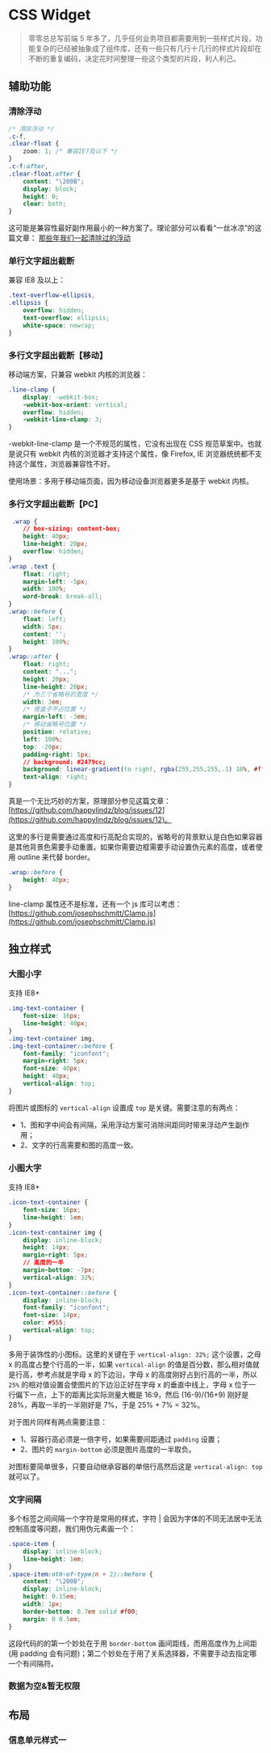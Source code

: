 # CSS Widget

> 零零总总写前端 5 年多了，几乎任何业务项目都需要用到一些样式片段，功能复杂的已经被抽象成了组件库，还有一些只有几行十几行的样式片段却在不断的重复编码，决定花时间整理一些这个类型的片段，利人利己。

## 辅助功能

### 清除浮动

```css
/* 清除浮动 */
.c-f,
.clear-float {
    zoom: 1; /* 兼容IE7及以下 */
}
.c-f:after,
.clear-float:after {
    content: "\200B";
    display: block;
    height: 0;
    clear: both;
}
```

这可能是兼容性最好副作用最小的一种方案了。理论部分可以看看“一丝冰凉”的这篇文章：
[那些年我们一起清除过的浮动](http://www.iyunlu.com/view/css-xhtml/55.html)

### 单行文字超出截断

兼容 IE8 及以上：
```css
.text-overflow-ellipsis,
.ellipsis {
    overflow: hidden;
    text-overflow: ellipsis;
    white-space: nowrap;
}
```
### 多行文字超出截断【移动】

移动端方案，只兼容 webkit 内核的浏览器：
```css
.line-clamp {
    display: -webkit-box;
    -webkit-box-orient: vertical;
    overflow: hidden;
    -webkit-line-clamp: 3;
}
```

-webkit-line-clamp 是一个不规范的属性，它没有出现在 CSS 规范草案中。也就是说只有 webkit 内核的浏览器才支持这个属性，像 Firefox, IE 浏览器统统都不支持这个属性，浏览器兼容性不好。

使用场景：多用于移动端页面，因为移动设备浏览器更多是基于 webkit 内核。

### 多行文字超出截断【PC】

```css
 .wrap {
    // box-sizing: content-box;
    height: 40px;
    line-height: 20px;
    overflow: hidden;
}
.wrap .text {
    float: right;
    margin-left: -5px;
    width: 100%;
    word-break: break-all;
}
.wrap::before {
    float: left;
    width: 5px;
    content: '';
    height: 100%;
}
.wrap::after {
    float: right;
    content: "...";
    height: 20px;
    line-height: 20px;
    /* 为三个省略号的宽度 */
    width: 3em;
    /* 使盒子不占位置 */
    margin-left: -3em;
    /* 移动省略号位置 */
    position: relative;
    left: 100%;
    top: -20px;
    padding-right: 5px;
    // background: #2479cc;
    background: linear-gradient(to right, rgba(255,255,255,.1) 10%, #fff, #fff);
    text-align: right;
}
```
真是一个无比巧妙的方案，原理部分参见这篇文章：[https://github.com/happylindz/blog/issues/12](https://github.com/happylindz/blog/issues/12)。


这里的多行是需要通过高度和行高配合实现的，省略号的背景默认是白色如果容器是其他背景色需要手动重置。如果你需要边框需要手动设置伪元素的高度，或者使用 outline 来代替 border。

```css
.wrap::before {
    height: 40px;
}
```

line-clamp 属性还不是标准，还有一个 js 库可以考虑：[https://github.com/josephschmitt/Clamp.js](https://github.com/josephschmitt/Clamp.js)

## 独立样式

### 大图小字

支持 IE8+

```css
.img-text-container {
    font-size: 16px;
    line-height: 40px;
}
.img-text-container img,
.img-text-container::before {
    font-family: "iconfont";
    margin-right: 5px;
    font-size: 40px;
    height: 40px;
    vertical-align: top;
}
```

将图片或图标的 `vertical-align` 设置成 `top` 是关键。需要注意的有两点：
- 1、图和字中间会有间隔，采用浮动方案可消除间距同时带来浮动产生副作用；
- 2、文字的行高需要和图的高度一致。

### 小图大字

支持 IE8+

```css
.icon-text-container {
    font-size: 16px;
    line-height: 1em;
}
.icon-text-container img {
    display: inline-block;
    height: 14px;
    margin-right: 5px;
    // 高度的一半
    margin-bottom: -7px;
    vertical-align: 32%;
}
.icon-text-container::before {
    display: inline-block;
    font-family: "iconfont";
    font-size: 14px;
    color: #555;
    vertical-align: top;
}
```

多用于装饰性的小图标。这里的关键在于 `vertical-align: 32%;` 这个设置，之母 x 的高度占整个行高的一半，如果 `vertical-align` 的值是百分数，那么相对值就是行高，参考点就是字母 x 的下边沿，字母 x 的高度刚好占到行高的一半，所以 `25%` 的相对值设置会使图片的下边沿正好在字母 x 的垂直中线上，字母 x 位于一行偏下一点，上下的距离比实际测量大概是 16:9，然后 (16-9)/(16+9) 刚好是 28%，再取一半的一半刚好是 7%，于是 25% + 7% = 32%。

对于图片同样有两点需要注意：
- 1、容器行高必须是一倍字号，如果需要间距通过 `padding` 设置；
- 2、图片的 `margin-bottom` 必须是图片高度的一半取负。

对图标要简单很多，只要自动继承容器的单倍行高然后这是 `vertical-align: top` 就可以了。

### 文字间隔

多个标签之间间隔一个字符是常用的样式，字符 | 会因为字体的不同无法居中无法控制高度等问题，我们用伪元素画一个：

```css
.space-item {
    display: inline-block;
    line-height: 1em;
}
.space-item:nth-of-type(n + 2)::before {
    content: "\200B";
    display: inline-block;
    height: 0.15em;
    width: 1px;
    border-bottom: 0.7em solid #f00;
    margin: 0 0.5em;
}
```

这段代码的的第一个妙处在于用 `border-bottom` 画间距线，而用高度作为上间距(用 padding 会有问题)；第二个妙处在于用了关系选择器，不需要手动去指定哪一个有间隔符。

### 数据为空&暂无权限

## 布局

### 信息单元样式一



